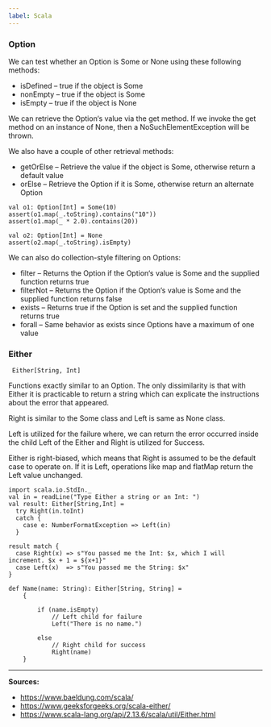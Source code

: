 ```yaml
---
label: Scala
---
```


### Option

We can test whether an Option is Some or None using these following methods:

- isDefined – true if the object is Some
- nonEmpty – true if the object is Some
- isEmpty – true if the object is None

We can retrieve the Option‘s value via the get method. If we invoke the get method on an instance of None, then a NoSuchElementException will be thrown.

We also have a couple of other retrieval methods:

- getOrElse – Retrieve the value if the object is Some, otherwise return a default value
- orElse – Retrieve the Option if it is Some, otherwise return an alternate Option

```Example
val o1: Option[Int] = Some(10)
assert(o1.map(_.toString).contains("10"))
assert(o1.map(_ * 2.0).contains(20))

val o2: Option[Int] = None
assert(o2.map(_.toString).isEmpty)
```

We can also do collection-style filtering on Options:

- filter – Returns the Option if the Option‘s value is Some and the supplied function returns true
- filterNot – Returns the Option if the Option‘s value is Some and the supplied function returns false
- exists – Returns true if the Option is set and the supplied function returns true
- forall – Same behavior as exists since Options have a maximum of one value

### Either

` Either[String, Int]`

Functions exactly similar to an Option. The only dissimilarity is that with Either it is practicable to return a string which can explicate the instructions about the error that appeared.

Right is similar to the Some class and Left is same as None class.

Left is utilized for the failure where, we can return the error occurred inside the child Left of the Either and Right is utilized for Success.

Either is right-biased, which means that Right is assumed to be the default case to operate on. If it is Left, operations like map and flatMap return the Left value unchanged.

```Example 1
import scala.io.StdIn._
val in = readLine("Type Either a string or an Int: ")
val result: Either[String,Int] =
  try Right(in.toInt)
  catch {
    case e: NumberFormatException => Left(in)
  }

result match {
  case Right(x) => s"You passed me the Int: $x, which I will increment. $x + 1 = ${x+1}"
  case Left(x)  => s"You passed me the String: $x"
}
```

```Example 2
def Name(name: String): Either[String, String] =
    {
      
        if (name.isEmpty) 
            // Left child for failure
            Left("There is no name.")
  
        else
            // Right child for success
            Right(name)
    }
```

--- 

**Sources:**
- https://www.baeldung.com/scala/
- https://www.geeksforgeeks.org/scala-either/
- https://www.scala-lang.org/api/2.13.6/scala/util/Either.html